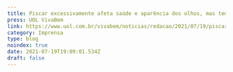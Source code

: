 ```yaml
---
title: Piscar excessivamente afeta saúde e aparência dos olhos, mas tem tratamento
press: UOL VivaBem
link: https://www.uol.com.br/vivabem/noticias/redacao/2021/07/19/piscar-excessivamente-afeta-saude-e-aparencia-dos-olhos-mas-tem-tratamento.htm
category: Imprensa
type: blog
noindex: true
date: 2021-07-19T19:09:01.534Z
draft: false
---
```

